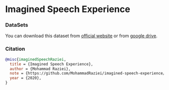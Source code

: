 # Imagined Speech Experience

### DataSets 
You can download this dataset from [official website](https://osf.io/pq7vb/?view_only=08e7108d89fd42bab2adbd6b98fb683d) or from [google drive](https://drive.google.com/drive/folders/182x8Gp-cYqnned2OpHS8LC-2cLXGnQD_?usp=sharing).






### Citation
```bib
@misc{imaginedSpeechRaziei,
  title = {Imagined Speech Experience},
  author = {Mohammad Raziei},
  note = {https://github.com/MohammadRaziei/imagined-speech-experience/},
  year = {2020},
}
```

